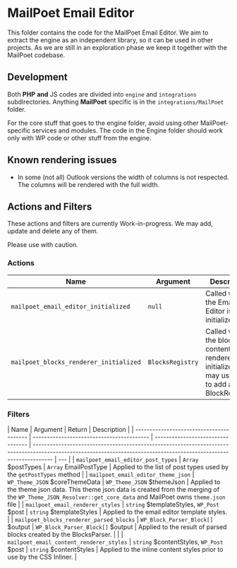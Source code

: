 # MailPoet Email Editor

This folder contains the code for the MailPoet Email Editor.
We aim to extract the engine as an independent library, so it can be used in other projects.
As we are still in an exploration phase we keep it together with the MailPoet codebase.

## Development

Both **PHP** **and** JS codes are divided into `engine` and `integrations` subdirectories.
Anything **MailPoet** specific is in the `integrations/MailPoet` folder.

For the core stuff that goes to the engine folder, avoid using other MailPoet-specific services and modules. The code in the Engine folder should work only with WP code or other stuff from the engine.

## Known rendering issues

- In some (not all) Outlook versions the width of columns is not respected. The columns will be rendered with the full width.

## Actions and Filters

These actions and filters are currently Work-in-progress.
We may add, update and delete any of them.

Please use with caution.

### Actions

| Name                                   | Argument         | Description                                                                                        |
| -------------------------------------- | ---------------- | -------------------------------------------------------------------------------------------------- |
| `mailpoet_email_editor_initialized`    | `null`           | Called when the Email Editor is initialized                                                        |
| `mailpoet_blocks_renderer_initialized` | `BlocksRegistry` | Called when the block content renderer is initialized. You may use this to add a new BlockRenderer |

### Filters

| Name                                     | Argument                                  | Return                            | Description                                                                                                                                                         |
| ---------------------------------------- | ----------------------------------------- | --------------------------------- | ------------------------------------------------------------------------------------------------------------------------------------------------------------------- | --- |
| `mailpoet_email_editor_post_types`       | `Array` $postTypes                        | `Array` EmailPostType             | Applied to the list of post types used by the `getPostTypes` method                                                                                                 |
| `mailpoet_email_editor_theme_json`       | `WP_Theme_JSON` $coreThemeData            | `WP_Theme_JSON` $themeJson        | Applied to the theme json data. This theme json data is created from the merging of the `WP_Theme_JSON_Resolver::get_core_data` and MailPoet owns `theme.json` file |
| `mailpoet_email_renderer_styles`         | `string` $templateStyles, `WP_Post` $post | `string` $templateStyles          | Applied to the email editor template styles.                                                                                                                        |
| `mailpoet_blocks_renderer_parsed_blocks` | `WP_Block_Parser_Block[]` $output         | `WP_Block_Parser_Block[]` $output | Applied to the result of parsed blocks created by the BlocksParser.                                                                                                 |     |
| `mailpoet_email_content_renderer_styles` | `string` $contentStyles, `WP_Post` $post  | `string` $contentStyles           | Applied to the inline content styles prior to use by the CSS Inliner.                                                                                               |
